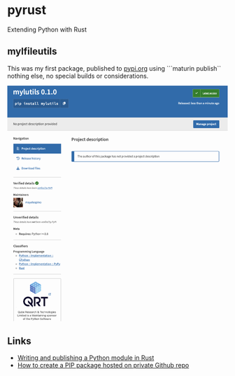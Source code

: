 # pyrust

Extending Python with Rust

## mylfileutils

This was my first package, published to [pypi.org](http://pypi.org) using ```maturin publish`` nothing else, no special builds or considerations.

![mylfileutils on pypi](images/mylutils-pypi.png)


## Links

- [Writing and publishing a Python module in Rust](https://blog.yossarian.net/2020/08/02/Writing-and-publishing-a-python-module-in-rust)
- [How to create a PIP package hosted on private Github repo](https://dev.to/rf_schubert/how-to-create-a-pip-package-and-host-on-private-github-repo-58pa)
